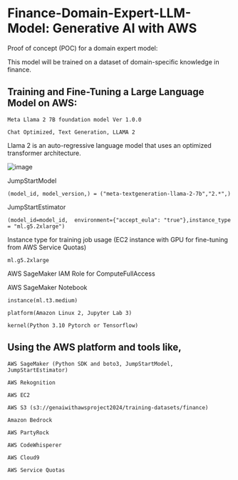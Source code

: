 # Finance-Domain-Expert-LLM-Model: Generative AI with AWS
Proof of concept (POC) for a domain expert model: 

This model will be trained on a dataset of domain-specific knowledge in finance.

## Training and Fine-Tuning a Large Language Model on AWS: 

    Meta Llama 2 7B foundation model Ver 1.0.0

    Chat Optimized, Text Generation, LLAMA 2

  Llama 2 is an auto-regressive language model that uses an optimized transformer architecture. 
  
  ![image](https://github.com/se101/Finance-Domain-Expert-LLM-Model/assets/73610600/ed71bcb7-adc8-4708-9416-b11a291a316c)

  JumpStartModel 
  
    (model_id, model_version,) = ("meta-textgeneration-llama-2-7b","2.*",)

  JumpStartEstimator 
    
    (model_id=model_id,  environment={"accept_eula": "true"},instance_type = "ml.g5.2xlarge")

  Instance type for training job usage (EC2 instance with GPU for fine-tuning from AWS Service Quotas)
  
    ml.g5.2xlarge 

  AWS SageMaker IAM Role for ComputeFullAccess

  AWS SageMaker Notebook
  
    instance(ml.t3.medium)
    
    platform(Amazon Linux 2, Jupyter Lab 3)
    
    kernel(Python 3.10 Pytorch or Tensorflow)

## Using the AWS platform and tools like, 

    AWS SageMaker (Python SDK and boto3, JumpStartModel, JumpStartEstimator)
    
    AWS Rekognition

    AWS EC2 
    
    AWS S3 (s3://genaiwithawsproject2024/training-datasets/finance)
    
    Amazon Bedrock
    
    AWS PartyRock
    
    AWS CodeWhisperer
    
    AWS Cloud9
    
    AWS Service Quotas



